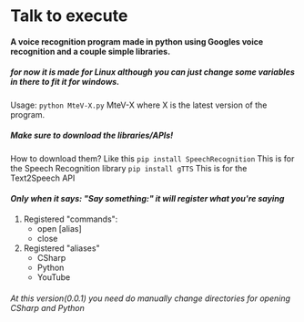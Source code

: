 # Talk to execute
#### A voice recognition program made in python using Googles voice recognition and a couple simple libraries.
##### for now it is made for Linux although you can just change some variables in there to fit it for windows.

Usage: ``` python MteV-X.py ```
MteV-X where X is the latest version of the program.

##### **Make sure to download the libraries/APIs!**
How to download them?
Like this
``` pip install SpeechRecognition ``` This is for the Speech Recognition library
``` pip install gTTS ``` This is for the Text2Speech API

#### *Only when it says: "Say something:" it will register what you're saying*
1. Registered "commands":
    - open [alias]
    - close
2. Registered "aliases"
    - CSharp
    - Python
    - YouTube
    
###### *At this version(0.0.1) you need do manually change directories for opening CSharp and Python*
